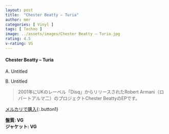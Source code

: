 ```yaml
---
layout: post
title:  "Chester Beatty – Turia"
author: mmr
categories: [ Vinyl ]
tags: [ Techno ]
image: ../assets/images/Chester Beatty – Turia.jpg
rating: 4.5
v-rating: VG
---
```


#### Chester Beatty – Turia

A. Untitled

B. Untitled

> 2001年にUKのレーベル「Disq」からリリースされたRobert Armani（ロバートアルマ二）のプロジェクトChester BeattyのEPです。


[メルカリで購入](https://jp.mercari.com/item/m92597172261){:.button1}

<div class="mt-4 mb-4 d-flex align-items-center">
<strong class="mr-1">盤質: VG</strong>
</div>
<div class="mt-4 mb-4 d-flex align-items-center">
<strong class="mr-1">ジャケット: VG</strong>
</div>

